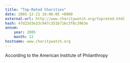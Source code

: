 ```yaml
---
title: "Top-Rated Charities"
date: 2005-12-21 16:06:05 +0000
external-url: http://www.charitywatch.org/toprated.html
hash: 47d23d3e33c947c351b716c3f8c3963e
annum:
    year: 2005
    month: 12
hostname: www.charitywatch.org
---
```


According to the American Institute of Philanthropy

